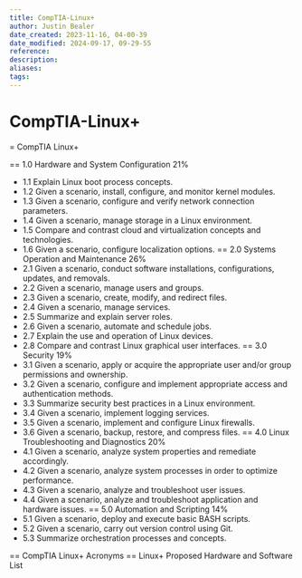 ```yaml
---
title: CompTIA-Linux+
author: Justin Bealer
date_created: 2023-11-16, 04-00-39
date_modified: 2024-09-17, 09-29-55
reference: 
description: 
aliases: 
tags: 
---
```

# CompTIA-Linux+
= CompTIA Linux+

== 1.0 Hardware and System Configuration 21%
- 1.1 Explain Linux boot process concepts.
- 1.2 Given a scenario, install, configure, and monitor kernel modules.
- 1.3 Given a scenario, configure and verify network connection parameters.
- 1.4 Given a scenario, manage storage in a Linux environment.
- 1.5 Compare and contrast cloud and virtualization concepts and technologies.
- 1.6 Given a scenario, configure localization options.
== 2.0 Systems Operation and Maintenance 26%
- 2.1 Given a scenario, conduct software installations, configurations, updates,
  and removals.
- 2.2 Given a scenario, manage users and groups.
- 2.3 Given a scenario, create, modify, and redirect files.
- 2.4 Given a scenario, manage services.
- 2.5 Summarize and explain server roles.
- 2.6 Given a scenario, automate and schedule jobs.
- 2.7 Explain the use and operation of Linux devices.
- 2.8 Compare and contrast Linux graphical user interfaces.
== 3.0 Security 19%
- 3.1 Given a scenario, apply or acquire the appropriate user and/or group
  permissions and ownership.
- 3.2 Given a scenario, configure and implement appropriate access and
  authentication methods.
- 3.3 Summarize security best practices in a Linux environment.
- 3.4 Given a scenario, implement logging services.
- 3.5 Given a scenario, implement and configure Linux firewalls.
- 3.6 Given a scenario, backup, restore, and compress files.
== 4.0 Linux Troubleshooting and Diagnostics 20%
- 4.1 Given a scenario, analyze system properties and remediate accordingly.
- 4.2 Given a scenario, analyze system processes in order to optimize
  performance.
- 4.3 Given a scenario, analyze and troubleshoot user issues.
- 4.4 Given a scenario, analyze and troubleshoot application and hardware
  issues.
== 5.0 Automation and Scripting 14%
- 5.1 Given a scenario, deploy and execute basic BASH scripts.
- 5.2 Given a scenario, carry out version control using Git.
- 5.3 Summarize orchestration processes and concepts.

== CompTIA Linux+ Acronyms
== Linux+ Proposed Hardware and Software List
